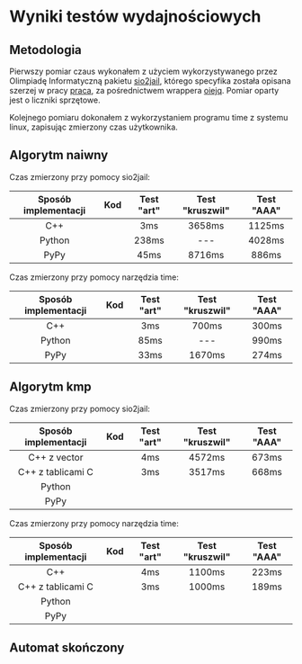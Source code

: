 # Wyniki testów wydajnościowych

## Metodologia 
Pierwszy pomiar czaus wykonałem z użyciem wykorzystywanego przez Olimpiadę Informatyczną pakietu [sio2jail](https://github.com/sio2project/sio2jail), którego specyfika została opisana szerzej w pracy [praca](https://hitagi.dasie.mimuw.edu.pl/files/licencjat/pracalic-logo.pdf), za pośrednictwem wrappera [oiejq](https://oi.edu.pl/static/attachment/20181007/oiejq.tar.gz). Pomiar oparty jest o liczniki sprzętowe. 

Kolejnego pomiaru dokonałem z wykorzystaniem programu time z systemu linux, zapisując zmierzony czas użytkownika. 


## Algorytm naiwny
Czas zmierzony przy pomocy sio2jail:

| Sposób implementacji | Kod  | Test "art" | Test "kruszwil" | Test "AAA" |  
|:--------------------:|:----:|:----------:|:---------------:|:----------:|
| C++                  |      | 3ms        | 3658ms          | 1125ms
| Python               |      | 238ms      | ---             | 4028ms
| PyPy                 |      | 45ms       | 8716ms          | 886ms

Czas zmierzony przy pomocy narzędzia time:

| Sposób implementacji | Kod  | Test "art" | Test "kruszwil" | Test "AAA" |  
|:--------------------:|:----:|:----------:|:---------------:|:----------:|
| C++                  |      |  3ms       | 700ms           | 300ms
| Python               |      |  85ms      | ---             | 990ms
| PyPy                 |      |  33ms      | 1670ms          | 274ms

## Algorytm kmp

Czas zmierzony przy pomocy sio2jail:

| Sposób implementacji | Kod  | Test "art" | Test "kruszwil" | Test "AAA" |  
|:--------------------:|:----:|:----------:|:---------------:|:----------:|
| C++ z vector         |      | 4ms        | 4572ms          | 673ms 
| C++ z tablicami C    |      | 3ms        | 3517ms          | 668ms   
| Python               |      |  |  |  
| PyPy                 |      |  |  |   

Czas zmierzony przy pomocy narzędzia time:

| Sposób implementacji | Kod  | Test "art" | Test "kruszwil" | Test "AAA" |  
|:--------------------:|:----:|:----------:|:---------------:|:----------:|
| C++                  |      | 4ms        | 1100ms          | 223ms      |
| C++ z tablicami C    |      | 3ms        | 1000ms          | 189ms
| Python               |      |            |                 |  
| PyPy                 |      |            |                 | 


## Automat skończony 

